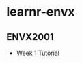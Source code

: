 # learnr-envx

## ENVX2001

<!-- shiny/test1: [![Binder](http://mybinder.org/badge_logo.svg)](http://mybinder.org/v2/gh/syoh/learnr-tutorial/master?urlpath=shiny/test1/) -->

- [Week 1 Tutorial](http://mybinder.org/v2/gh/januarharianto/learnr-envx/HEAD?urlpath=shiny/envx2001/week01/tut/)
